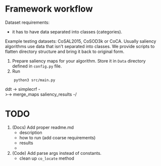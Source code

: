 # Framework workflow

Dataset requirements:
- it has to have data separated into classes (categories).

Example testing datasets: CoSAL2015, CoSOD3k or CoCA.
Usually saliency algorithms use data that isn't separated into classes.
We provide scripts to flatten directory structure and bring it back to original form.


1. Prepare saliency maps for your algorithm. Store it in `Data` directory defined in `config.py` file.
2. Run
```
    python3 src/main.py
```

ddt -> simplecrf -\
                   >-> merge_maps
saliency_results -/


# TODO

1. (Docs) Add proper readme.md
    - description
    - how to run (add coarse requirements)
    - results
    - 
2. (Code) Add parse args instead of constants.
    - clean up `co_locate` method
